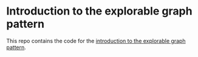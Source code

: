 # Introduction to the explorable graph pattern

This repo contains the code for the [introduction to the explorable graph pattern](https://graphorigami.org/pattern/).
